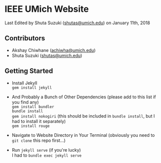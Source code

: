 # IEEE UMich Website
Last Edited by Shuta Suzuki (shutas@umich.edu) on January 11th, 2018

## Contributors
- Akshay Chiwhane (achiwha@umich.edu)
- Shuta Suzuki (shutas@umich.edu)

## Getting Started

- Install Jekyll  
`gem install jekyll`

- And Probably a Bunch of Other Dependencies (please add to this list if you find any)  
`gem install bundler`  
`bundle install`  
`gem install nokogiri` (this should be included in `bundle install`, but I had to install it separately)  
`gem install rouge`

- Navigate to Website Directory in Your Terminal (obviously you need to `git clone` this repo first...)

- Run `jekyll serve` (if you're lucky)  
I had to `bundle exec jekyll serve`
